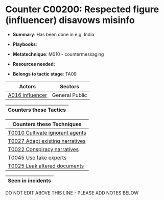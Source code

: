 # Counter C00200: Respected figure (influencer) disavows misinfo

* **Summary**: Has been done in e.g. India

* **Playbooks**: 

* **Metatechnique**: M010 - countermessaging

* **Resources needed:** 

* **Belongs to tactic stage**: TA09


| Actors | Sectors |
| ------ | ------- |
| [A016 influencer](../actors/A016.md) | General Public |



| Counters these Tactics |
| ---------------------- |



| Counters these Techniques |
| ------------------------- |
| [T0010 Cultivate ignorant agents](../techniques/T0010.md) |
| [T0027 Adapt existing narratives](../techniques/T0027.md) |
| [T0022 Conspiracy narratives](../techniques/T0022.md) |
| [T0045 Use fake experts](../techniques/T0045.md) |
| [T0025 Leak altered documents](../techniques/T0025.md) |



| Seen in incidents |
| ----------------- |


DO NOT EDIT ABOVE THIS LINE - PLEASE ADD NOTES BELOW